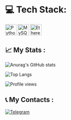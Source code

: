 <div align="center">

</div>

# 💻 Tech Stack:
<a href="https://www.python.org/" target="_blank" rel="noreferrer" style="text-decoration: none">
    <img src="https://raw.githubusercontent.com/danielcranney/readme-generator/main/public/icons/skills/python-colored.svg" width="36" height="36" alt="Python" />
</a>
<a href="https://www.mysql.com/" target="_blank" rel="noreferrer" style="text-decoration: none">
    <img src="https://raw.githubusercontent.com/danielcranney/readme-generator/main/public/icons/skills/mysql-colored.svg" width="36" height="36" alt="MySQL" />
</a>
<a href="https://ethereum.org/en/" target="_blank" rel="noreferrer" style="text-decoration: none">
    <img src="https://raw.githubusercontent.com/danielcranney/readme-generator/main/public/icons/skills/ethereum-colored.svg" width="36" height="36" alt="Ethereum" />
</a>

## 📈 My Stats :

![Anurag's GitHub stats](https://github-readme-stats.vercel.app/api?username=KrestianinS&theme=vision-friendly-dark)

![Top Langs](https://github-readme-stats.vercel.app/api/top-langs/?username=KrestianinS&layout=compact&theme=vision-friendly-dark)

![Profile views](https://komarev.com/ghpvc/?username=KrestianinS)

## 📞 My Contacts :

[![Telegram](https://img.shields.io/badge/-Telegram-090909?style=for-the-badge&logo=telegram)](https://t.me/)
